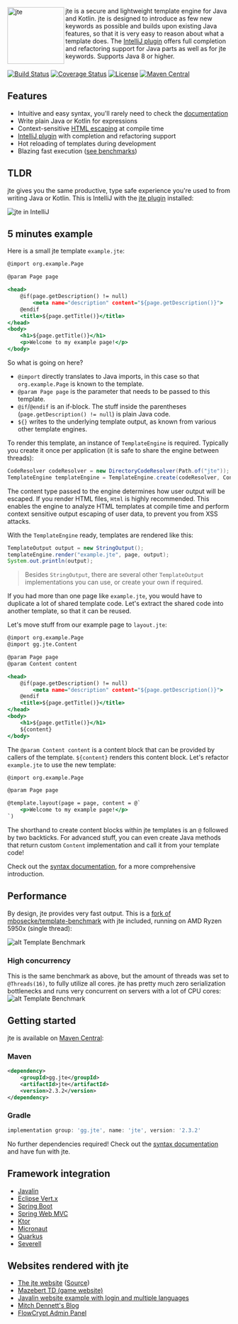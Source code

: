 <img align="left" alt="jte" src="jte.svg" width="128">jte is a secure and lightweight template engine for Java and Kotlin. jte is designed to introduce as few new keywords as possible and builds upon existing Java features, so that it is very easy to reason about what a template does. The <a href="https://plugins.jetbrains.com/plugin/14521-jte">IntelliJ plugin</a> offers full completion and refactoring support for Java parts as well as for jte keywords. Supports Java 8 or higher.
<br clear="left">

[![Build Status](https://github.com/casid/jte/workflows/Test%20all%20JDKs%20on%20all%20OSes/badge.svg)](https://github.com/casid/jte/actions)
[![Coverage Status](https://codecov.io/gh/casid/jte/branch/main/graph/badge.svg)](https://codecov.io/gh/casid/jte)
[![License](https://img.shields.io/badge/license-Apache%202.0-blue.svg)](https://raw.githubusercontent.com/casid/jte/master/LICENSE)
[![Maven Central](https://img.shields.io/maven-central/v/gg.jte/jte.svg)](http://mvnrepository.com/artifact/gg.jte/jte)

## Features
- Intuitive and easy syntax, you'll rarely need to check the [documentation](DOCUMENTATION.md)
- Write plain Java or Kotlin for expressions
- Context-sensitive [HTML escaping](https://github.com/casid/jte/blob/master/DOCUMENTATION.md#html-escaping) at compile time
- <a href="https://plugins.jetbrains.com/plugin/14521-jte">IntelliJ plugin</a> with completion and refactoring support
- Hot reloading of templates during development
- Blazing fast execution ([see benchmarks](#performance))

## TLDR

jte gives you the same productive, type safe experience you're used to from writing Java or Kotlin. This is IntelliJ with the <a href="https://plugins.jetbrains.com/plugin/14521-jte">jte plugin</a> installed:

<img alt="jte in IntelliJ" src="jte-intellij.gif" />

## 5 minutes example

Here is a small jte template `example.jte`:
```htm
@import org.example.Page

@param Page page

<head>
    @if(page.getDescription() != null)
        <meta name="description" content="${page.getDescription()}">
    @endif
    <title>${page.getTitle()}</title>
</head>
<body>
    <h1>${page.getTitle()}</h1>
    <p>Welcome to my example page!</p>
</body>
```

So what is going on here?
- `@import` directly translates to Java imports, in this case so that `org.example.Page` is known to the template.
- `@param Page page` is the parameter that needs to be passed to this template.
- `@if`/`@endif` is an if-block. The stuff inside the parentheses (`page.getDescription() != null`) is plain Java code.
- `${}` writes to the underlying template output, as known from various other template engines.

To render this template, an instance of `TemplateEngine` is required. Typically you create it once per application (it is safe to share the engine between threads):
```java
CodeResolver codeResolver = new DirectoryCodeResolver(Path.of("jte")); // This is the directory where your .jte files are located.
TemplateEngine templateEngine = TemplateEngine.create(codeResolver, ContentType.Html); // Two choices: Plain or Html
```

The content type passed to the engine determines how user output will be escaped. If you render HTML files, `Html` is highly recommended. This enables the engine to analyze HTML templates at compile time and perform context sensitive output escaping of user data, to prevent you from XSS attacks.

With the `TemplateEngine` ready, templates are rendered like this:
```java
TemplateOutput output = new StringOutput();
templateEngine.render("example.jte", page, output);
System.out.println(output);
```

> Besides `StringOutput`, there are several other `TemplateOutput` implementations you can use, or create your own if required.

If you had more than one page like `example.jte`, you would have to duplicate a lot of shared template code. Let's extract the shared code into another template, so that it can be reused.

Let's move stuff from our example page to `layout.jte`:

```htm
@import org.example.Page
@import gg.jte.Content

@param Page page
@param Content content

<head>
    @if(page.getDescription() != null)
        <meta name="description" content="${page.getDescription()}">
    @endif
    <title>${page.getTitle()}</title>
</head>
<body>
    <h1>${page.getTitle()}</h1>
    ${content}
</body>
```

The `@param Content content` is a content block that can be provided by callers of the template. `${content}` renders this content block. Let's refactor `example.jte` to use the new template:

```htm
@import org.example.Page

@param Page page

@template.layout(page = page, content = @`
    <p>Welcome to my example page!</p>
`)
```

The shorthand to create content blocks within jte templates is an `@` followed by two backticks. For advanced stuff, you can even create Java methods that return custom `Content` implementation and call it from your template code!

Check out the [syntax documentation](DOCUMENTATION.md), for a more comprehensive introduction.

## Performance
By design, jte provides very fast output. This is a <a href="https://github.com/casid/template-benchmark/">fork of mbosecke/template-benchmark</a> with jte included, running on AMD Ryzen 5950x (single thread):

![alt Template Benchmark](https://raw.githubusercontent.com/casid/template-benchmark/master/results.png)

### High concurrency
This is the same benchmark as above, but the amount of threads was set to `@Threads(16)`, to fully utilize all cores. jte has pretty much zero serialization bottlenecks and runs  very concurrent on servers with a lot of CPU cores:
![alt Template Benchmark](https://raw.githubusercontent.com/casid/template-benchmark/ryzen-5950x/results.png)

## Getting started

jte is available on <a href="http://mvnrepository.com/artifact/gg.jte/jte">Maven Central</a>:

### Maven
```xml
<dependency>
    <groupId>gg.jte</groupId>
    <artifactId>jte</artifactId>
    <version>2.3.2</version>
</dependency>
```

### Gradle
```groovy
implementation group: 'gg.jte', name: 'jte', version: '2.3.2'
```

No further dependencies required! Check out the [syntax documentation](DOCUMENTATION.md) and have fun with jte.

## Framework integration

- [Javalin](https://javalin.io/tutorials/jte)
- [Eclipse Vert.x](https://github.com/vert-x3/vertx-web/tree/master/vertx-template-engines/vertx-web-templ-jte)
- [Spring Boot](https://github.com/casid/jte-spring-boot-demo)
- [Spring Web MVC](https://github.com/izogfif/demo-spring-jte)
- [Ktor](https://ktor.io/docs/jte.html)
- [Micronaut](https://micronaut-projects.github.io/micronaut-views/latest/guide/#jte)
- [Quarkus](https://github.com/renannprado/quarkus-jte-extension/)
- [Severell](https://github.com/severell/severell-jte-plugin)

## Websites rendered with jte

- <a href="https://jte.gg">The jte website</a> (<a href="https://github.com/casid/jte-website">Source</a>)
- <a href="https://mazebert.com">Mazebert TD (game website)</a>
- <a href="https://github.com/casid/jte-javalin-tutorial">Javalin website example with login and multiple languages</a>
- <a href="https://www.mitchdennett.com/">Mitch Dennett's Blog</a>
- <a href="https://flowcrypt.com/docs/business/enterprise-admin-panel.html">FlowCrypt Admin Panel</a>
